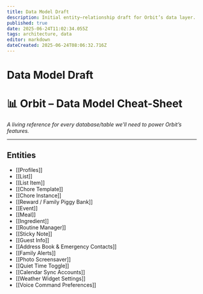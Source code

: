 ```yaml
---
title: Data Model Draft
description: Initial entity–relationship draft for Orbit’s data layer.
published: true
date: 2025-06-24T11:02:34.055Z
tags: architecture, data
editor: markdown
dateCreated: 2025-06-24T08:06:32.716Z
---
```


# Data Model Draft

# 📊 Orbit – Data Model Cheat-Sheet

*A living reference for every database/table we’ll need to power Orbit’s features.*

---

## Entities

* \[\[Profiles]]
* \[\[List]]
* \[\[List Item]]
* \[\[Chore Template]]
* \[\[Chore Instance]]
* \[\[Reward / Family Piggy Bank]]
* \[\[Event]]
* \[\[Meal]]
* \[\[Ingredient]]
* \[\[Routine Manager]]
* \[\[Sticky Note]]
* \[\[Guest Info]]
* \[\[Address Book & Emergency Contacts]]
* \[\[Family Alerts]]
* \[\[Photo Screensaver]]
* \[\[Quiet Time Toggle]]
* \[\[Calendar Sync Accounts]]
* \[\[Weather Widget Settings]]
* \[\[Voice Command Preferences]]
